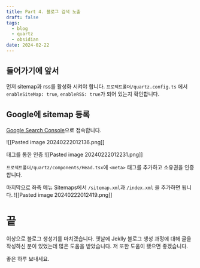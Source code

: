 ```yaml
---
title: Part 4. 블로그 검색 노출
draft: false
tags:
  - blog
  - quartz
  - obsidian
date: 2024-02-22
---
```


## 들어가기에 앞서

먼저 sitemap과 rss를 활성화 시켜야 합니다. `프로젝트폴더/quartz.config.ts` 에서 `enableSiteMap: true`, `enableRSS: true`가 되어 있는지 확인합니다.

## Google에 sitemap 등록

[Google Search Console](https://search.google.com/search-console?hl=ko)으로 접속합니다.

![[Pasted image 20240222012136.png]]

태그를 통한 인증
![[Pasted image 20240222012231.png]]

`프로젝트폴더/quartz/components/Head.tsx`에 `<meta>` 태그를 추가하고 소유권을 인증합니다.

마지막으로 좌측 메뉴 Sitemaps에서 `/sitemap.xml`과 `/index.xml` 을 추가하면 됩니다.
![[Pasted image 20240222012419.png]]

# 끝

이상으로 블로그 생성기를 마치겠습니다. 옛날에 Jeklly 블로그 생성 과정에 대해 글을 작성하신 분이 있었는데 많은 도움을 받았습니다. 저 또한 도움이 됐으면 좋겠습니다.

좋은 하루 보내세요.
